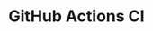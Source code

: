 # GitHub Actions CI


































































































































































































































































